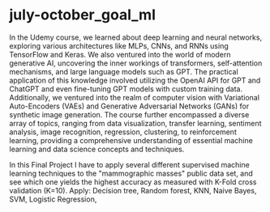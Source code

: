 # july-october_goal_ml
In the Udemy course, we learned about deep learning and neural networks, exploring various architectures like MLPs, CNNs, and RNNs using TensorFlow and Keras.
We also ventured into the world of modern generative AI, uncovering the inner workings of transformers, self-attention mechanisms, and 
large language models such as GPT. The practical application of this knowledge involved utilizing the OpenAI API for GPT and ChatGPT and even fine-tuning GPT models with 
custom training data. Additionally, we ventured into the realm of computer vision with Variational Auto-Encoders (VAEs) and Generative Adversarial Networks (GANs) for 
synthetic image generation. The course further encompassed a diverse array of topics, ranging from data visualization, transfer learning, sentiment analysis, 
image recognition, regression, clustering, to reinforcement learning, providing a comprehensive understanding of essential machine learning and data science concepts and techniques.


In this Final Project I have to apply several different supervised machine learning techniques to the "mammographic masses" public data set, and see which one yields the
highest accuracy as measured with K-Fold cross validation (K=10). Apply:
Decision tree,
Random forest,
KNN,
Naive Bayes,
SVM,
Logistic Regression,

